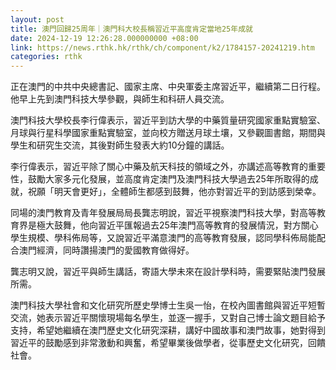 ```yaml
---
layout: post
title: 澳門回歸25周年｜澳門科大校長稱習近平高度肯定當地25年成就
date: 2024-12-19 12:26:28.000000000 +08:00
link: https://news.rthk.hk/rthk/ch/component/k2/1784157-20241219.htm
categories: rthk
---
```


正在澳門的中共中央總書記、國家主席、中央軍委主席習近平，繼續第二日行程。他早上先到澳門科技大學參觀，與師生和科研人員交流。

澳門科技大學校長李行偉表示，習近平到訪大學的中藥質量研究國家重點實驗室、月球與行星科學國家重點實驗室，並向校方贈送月球土壤，又參觀圖書館，期間與學生和研究生交流，其後對師生發表大約10分鐘的講話。

李行偉表示，習近平除了關心中藥及航天科技的領域之外，亦講述高等教育的重要性，鼓勵大家多元化發展，並高度肯定澳門及澳門科技大學過去25年所取得的成就，祝願「明天會更好」，全體師生都感到鼓舞，他亦對習近平的到訪感到榮幸。

同場的澳門教育及青年發展局局長龔志明說，習近平視察澳門科技大學，對高等教育界是極大鼓舞，他向習近平匯報過去25年澳門高等教育的發展情況，對方關心學生規模、學科佈局等，又說習近平滿意澳門的高等教育發展，認同學科佈局能配合澳門經濟，同時讚揚澳門的愛國教育做得好。

龔志明又說，習近平與師生講話，寄語大學未來在設計學科時，需要緊貼澳門發展所需。

澳門科技大學社會和文化研究所歷史學博士生吳一怡，在校內圖書館與習近平短暫交流，她表示習近平關懷現場每名學生，並逐一握手，又對自己博士論文題目給予支持，希望她繼續在澳門歷史文化研究深耕，講好中國故事和澳門故事，她對得到習近平的鼓勵感到非常激動和興奮，希望畢業後做學者，從事歷史文化研究，回饋社會。

